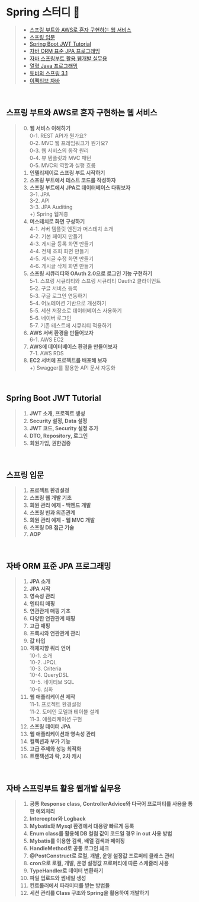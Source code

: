 # Spring 스터디 🌱
> - [스프링 부트와 AWS로 혼자 구현하는 웹 서비스](https://gaga-kim.tistory.com/category/Java-Spring/%EC%8A%A4%ED%94%84%EB%A7%81%20%EB%B6%80%ED%8A%B8%EC%99%80%20AWS%EB%A1%9C%20%ED%98%BC%EC%9E%90%20%EA%B5%AC%ED%98%84%ED%95%98%EB%8A%94%20%EC%9B%B9%20%EC%84%9C%EB%B9%84%EC%8A%A4)
> - [스프링 입문](https://gaga-kim.tistory.com/category/Java-Spring/%EC%8A%A4%ED%94%84%EB%A7%81%20%EC%9E%85%EB%AC%B8)
> - [Spring Boot JWT Tutorial](https://gaga-kim.tistory.com/category/Java-Spring/Spring%20Boot%20JWT%20Tutorial)
> - [자바 ORM 표준 JPA 프로그래밍](https://gaga-kim.tistory.com/category/Java-Spring/%EC%9E%90%EB%B0%94%20ORM%20%ED%91%9C%EC%A4%80%20JPA%20%ED%94%84%EB%A1%9C%EA%B7%B8%EB%9E%98%EB%B0%8D)
> - [자바 스프링부트 활용 웹개발 실무용](https://gaga-kim.tistory.com/category/Java-Spring/%EC%9E%90%EB%B0%94%20%EC%8A%A4%ED%94%84%EB%A7%81%EB%B6%80%ED%8A%B8%20%ED%99%9C%EC%9A%A9%20%EC%9B%B9%EA%B0%9C%EB%B0%9C%20%EC%8B%A4%EB%AC%B4%EC%9A%A9)
> - [열혈 Java 프로그래밍](https://gaga-kim.tistory.com/category/Java-Spring/%EC%97%B4%ED%98%88%20Java%20%ED%94%84%EB%A1%9C%EA%B7%B8%EB%9E%98%EB%B0%8D)
> - [토비의 스프링 3.1](https://gaga-kim.tistory.com/category/Java-Spring/%ED%86%A0%EB%B9%84%EC%9D%98%20%EC%8A%A4%ED%94%84%EB%A7%81%203.1)
> - [이펙티브 자바](https://gaga-kim.tistory.com/category/Java-Spring/Effective%20Java)
<br/>

## 스프링 부트와 AWS로 혼자 구현하는 웹 서비스
> 0. **웹 서비스 이해하기**<br/>
0-1. REST API가 뭔가요?<br/>
0-2. MVC 웹 프레임워크가 뭔가요?<br/>
0-3. 웹 서비스의 동작 원리<br/>
0-4. 뷰 템플릿과 MVC 패턴<br/>
0-5. MVC의 역할과 실행 흐름<br/>
> 1. **인텔리제이로 스프링 부트 시작하기**<br/>
> 2. **스프링 부트에서 테스트 코드를 작성하자**<br/>
> 3. **스프링 부트에서 JPA로 데이터베이스 다뤄보자**<br/>
3-1. JPA<br/>
3-2. API<br/>
3-3. JPA Auditing<br/>
+) Spring 웹계층<br/>
> 4. **머스테치로 화면 구성하기**<br/>
4-1. 서버 템플릿 엔진과 머스테치 소개<br/>
4-2. 기본 페이지 만들기<br/>
4-3. 게시글 등록 화면 만들기<br/>
4-4. 전체 조회 화면 만들기<br/>
4-5. 게시글 수정 화면 만들기<br/>
4-6. 게시글 삭제 화면 만들기<br/>
> 5. **스프링 시큐리티와 OAuth 2.0으로 로그인 기능 구현하기**<br/>
5-1. 스프링 시큐리티와 스프링 시큐리티 Oauth2 클라이언트<br/>
5-2. 구글 서비스 등록<br/>
5-3. 구글 로그인 연동하기<br/>
5-4. 어노테이션 기반으로 개선하기<br/>
5-5. 세션 저장소로 데이터베이스 사용하기<br/>
5-6. 네이버 로그인<br/>
5-7. 기존 테스트에 시큐리티 적용하기<br/> 
> 6. **AWS 서버 환경을 만들어보자**<br/>
6-1. AWS EC2<br/>
> 7. **AWS에 데이터베이스 환경을 만들어보자**<br/>
7-1. AWS RDS<br/>
> 8. **EC2 서버에 프로젝트를 배포해 보자**<br/>
+) Swagger를 활용한 API 문서 자동화
<br/>

## Spring Boot JWT Tutorial
> 1. **JWT 소개, 프로젝트 생성**
> 2. **Security 설정, Data 설정**
> 3. **JWT 코드, Security 설정 추가**
> 4. **DTO, Repository, 로그인**
> 5. **회원가입, 권한검증**
<br/>

## 스프링 입문
> 1. **프로젝트 환경설정**
> 2. **스프링 웹 개발 기초**
> 3. **회원 관리 예제 - 백엔드 개발**
> 4. **스프링 빈과 의존관계**
> 5. **회원 관리 예제 - 웹 MVC 개발**
> 6. **스프링 DB 접근 기술**
> 7. **AOP**
<br/>

## 자바 ORM 표준 JPA 프로그래밍
> 1. **JPA 소개**
> 2. **JPA 시작**
> 3. **영속성 관리**
> 4. **엔티티 매핑**
> 5. **연관관계 매핑 기초**
> 6. **다양한 연관관계 매핑**
> 7. **고급 매핑**
> 8. **프록시와 연관관계 관리**
> 9. **값 타입**
> 10. **객체지향 쿼리 언어**<br/>
10-1. 소개<br/>
10-2. JPQL<br/>
10-3. Criteria<br/>
10-4. QueryDSL<br/>
10-5. 네이티브 SQL<br/>
10-6. 심화<br/>
> 11. **웹 애플리케이션 제작**<br/>
11-1. 프로젝트 환경설정<br/>
11-2. 도메인 모델과 테이블 설계<br/>
11-3. 애플리케이션 구현<br/>
> 12. **스프링 데이터 JPA**
> 13. **웹 애플리케이션과 영속성 관리**
> 14. **컬렉션과 부가 기능**
> 15. **고급 주제와 성능 최적화**
> 16. **트랜잭션과 락, 2차 캐시**
<br/>

## 자바 스프링부트 활용 웹개발 실무용
> 1. **공통 Response class, ControllerAdvice와 다국어 프로퍼티를 사용을 통한 예외처리**
> 2. **Interceptor와 Logback**
> 3. **Mybatis와 Mysql 환경에서 대용량 빠르게 등록**
> 4. **Enum class를 활용해 DB 컬럼 값이 코드일 경우 in out 사용 방법**
> 5. **Mybatis를 이용한 검색, 배열 검색과 페이징**
> 6. **HandleMethod로 공통 로그인 체크**
> 7. **@PostConstruct로 로컬, 개발, 운영 설정값 프로퍼티 클래스 관리**
> 8. **cron으로 로컬, 개발, 운영 설정값 프로퍼티에 따른 스케줄러 사용**
> 9. **TypeHandler로 데이터 변환하기**
> 10. **파일 업로드와 썸네일 생성**
> 11. **컨트롤러에서 파라미터를 받는 방법들**
> 12. **세션 관리를 Class 구조와 Spring을 활용하여 개발하기**
<br/>
